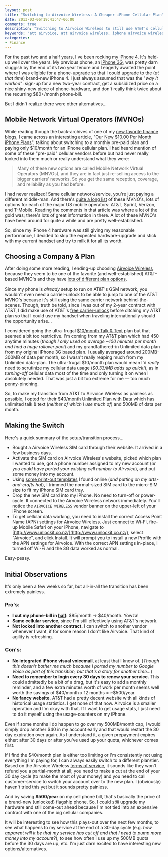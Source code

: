 ```yaml
---
layout: post
title: "Switching to Airvoice Wireless: A Cheaper iPhone Cellular Plan"
date: 2013-03-06T19:41:47-06:00
comments: true
description: "Switching to Airvoice Wireless to still use AT&T's cellular network but pay less per month."
keywords: "att airvoice, att airvoice wireless, iphone airvoice wireless, iphone att airvoice wireless"
categories:
- Finance
---
```


For the past two and a half years, I've been rocking my [iPhone 4](http://en.wikipedia.org/wiki/IPhone_4).
It's held-up well over the years. My previous phone, an [iPhone 3G](http://en.wikipedia.org/wiki/IPhone_3G),
was pretty darn sluggish by the end of its two year tenure and I eagerly
awaited the point where I was eligible for a phone-upgrade so that I could
upgrade to the (*at that time*) brand-new iPhone 4.  I just always assumed that
was the "*way it worked*": sign-up for a new two-year contract, get a
subsidized price on a nice shiny-new piece of phone-hardware, and don't really
think twice about the recurring \$80+/month phone-bill.

But I didn't realize there were other alternatives...

<!-- more -->

## Mobile Network Virtual Operators (MVNOs)
While reading though the back-archives of one of my [new favorite finance blogs](/blog/2013/03/03/mr-money-mustache-from-zero-to-hero-in-one-blog-post/),
I came across an interesting article, "[Our New $10.00 Per Month iPhone Plans](http://www.mrmoneymustache.com/2012/10/11/our-new-10-00-per-month-iphone-plans/)",
talking about switching to a monthly pre-paid plan and paying only \$10/month
for an iPhone cellular plan.  I had heard mention of some of these "pre-paid"
cellular vendors before but had never really looked into them much or really
understand what they were:

> Many of these new options are called Mobile Network Virtual Operators (MNVOs), and they are in fact just re-selling access to the bigger carriers’ networks. So you get the same reception, coverage, and reliability as you had before.

I had never realized! Same cellular network/service, you're just paying a
different middle-man. And there's [quite a long list](http://en.wikipedia.org/wiki/List_of_United_States_mobile_virtual_network_operators)
of these MVNO's, lots of options for each of the major US mobile operators:
AT&T, Sprint, Verizon, and T-Mobile. Reading the comments in that article was
where a lot of the gold was; there's lots of great information in there. A lot
of these MVNO's have been around for quite a while and are pretty
well-established.

So, since my iPhone 4 hardware was still giving my reasonable performance,
I decided to skip the expected hardware-upgrade and stick with my current
handset and try to milk it for all its worth.

## Choosing a Company & Plan
After doing some more reading, I ending-up choosing [Airvoice Wireless](http://www.airvoicewireless.com/)
because they seem to be one of the favorite (and well-established) AT&T-based
MVNO's and they have [lots of different plan options](http://www.airvoicewireless.com/plans-2/).

Since my phone is *already* setup to run on AT&T's GSM network, you wouldn't
even need a carrier-unlock to be able to jump to one of the AT&T MVNO's because
it's still using the same carrier network behind-the-scenes.  Though, truth be
told, since I was out of my 2-year contract with AT&T, I did make use of AT&T's
[free carrier-unlock](http://www.att.com/esupport/article.jsp?sid=KB414532&cv=820&title=What%20are%20the%20eligibility%20requirements%20for%20unlocking%20iPhone%3F#fbid=eGlx2oAwj-R)
before ditching my AT&T plan so that I could use my handset when traveling
internationally should the opportunity arise...

I considered going the ultra-frugal [$10/month Talk & Text](http://www.airvoicewireless.com/plans-2/10-plan/)
plan but that seemed a bit too restrictive. I'm coming from my AT&T plan which
had 450 anytime minutes (*though I only used on average ~100 minutes per month
and had a huge rollover pool*) and my grandfathered-in Unlimited data plan from
my original iPhone 3G based plan. I usually averaged around 200MB-300MB of data
per month, so I wasn't really reaping much from my Unlimited data-plan.  The
ultra-frugal \$10/month plan would mean I'd *really* need to scrutinize my
cellular data usage (*\$0.33/MB adds up quick!*), as in *turning-off* cellular
data most of the time and only turning it on when I absolutely needed. That was
just a bit too extreme for me &mdash; too much penny-pinching.

So, to make my transition from AT&T to Airvoice Wireless as painless as
possible, I opted for their [$40/month Unlimited Plan with Data](http://www.airvoicewireless.com/plans-2/unlimited-plans-with-data/40-unlimited-plan-with-data/)
which has unlimited talk & text (*neither of which I use much of*) and
500MB of data per month.

## Making the Switch
Here's a quick summary of the setup/transition process...

* Bought a Airvoice Wireless SIM card through their website. It arrived in a
  few business days.
* Activate the SIM card on Airvoice Wireless's website, picked which plan I
  wanted to use, got a phone number assigned to my new account (*or you could
  have ported your existing cell number to Airvoice*), and put some money into
  my account.
* Using [some print-out templates](http://amjath.com/2010/08/how-to-make-a-micro-sim-from-a-normal-sim.html)
  I found online (*and putting on my arts-and-crafts hat*), I trimmed the
  normal-sized SIM card to the micro-SIM size to fit my iPhone SIM card tray.
* Drop the new SIM card into my iPhone. No need to turn-off or power-cycle.
  It connected to the Airvoice Wireless network immediately. You'll notice
  the `AIRVOICE WIRELESS` vendor banner on the upper-left of your iPhone screen.
* To get cellular data working, you need to install the correct Access Point
  Name (APN) settings for Airvoice Wireless. Just connect to Wi-Fi, fire-up
  Mobile Safari on your iPhone, navigate to [http://www.unlockit.co.nz/](http://www.unlockit.co.nz/),
  select "Airvoice", and click Install. It will prompt you to install a new
  Profile with the APN settings for Airvoice. With the correct APN settings
  in-place, I turned off Wi-Fi and the 3G data worked as normal.

Easy-peasy.

## Initial Observations
It's only been a few weeks so far, but all-in-all the transition has
been extremely painless.

### Pro's:

* **I cut my phone-bill in <u>half</u>**: $85/month -> $40/month. Yowza!
* **Same cellular service**, since I'm still effectively using AT&T's network.
* **Not locked into another contract.** I can switch to another vendor whenever
  I want, if for some reason I don't like Airvoice. That kind of agility is
  refreshing.

### Con's:

* **No integrated iPhone visual voicemail**, at least that I know of.  (*Though
  this doesn't bother me much because I ported my number to Google Voice as
  part of this transition, but that's a story for another time...*)
* **Need to remember to login every 30 days to renew your service.** This could
  admittedly be a bit of a drag, but it's easy to add a monthly reminder, and a
  few extra minutes worth of work per month seems well worth the savings of
  \$40/month x 12 months = ~\$500/year.
* **No fancy website.** AT&T had a pretty decent website with all kinds of
  historical usage statistics. I get none of that now. Airvoice is a smaller
  operation and I'm okay with that. If I want to get usage stats, I just need
  to do it myself using the usage-counters on my iPhone.

Even if some months I do happen to go over my 500MB/month cap, I would simply
drop another \$40 in my account early and that would restart the 30 day
expiration over again.  As I understand it, a given prepayment expires either:
after 30 days or after you've used up your quota, whichever comes first.

If I find the \$40/month plan is either too limiting or I'm consistently not
using everything I'm paying for, I can always easily switch to a different
plan/tier. Based on the Airvoice Wireless [terms of service](http://www.airvoicewireless.com/TermsOfServiceAll.aspx),
it sounds like they won't refund you a partial-month at all; you need to make a
cut at the end of your 30 day cycle (to make the most of your money) and you
need to call customer-service to switch your account over to the new plan. I
(obviously) haven't tried this yet but it sounds pretty painless.

And by saving **\$500/year** on my cell phone bill, that's basically the price
of a brand-new (unlocked) flagship phone. So, I could *still* upgrade my
hardware and still come-out ahead because I'm not tied into an expensive
contract with one of the big cellular companies.

It will be interesting to see how this plays-out over the next few months, to
see what happens to my service at the end of a 30-day cycle (e.g. *how apparent
will it be that my service has cut off and that I need to pump more money into
my account?*), to see how often I use up my 500MB quota before the 30 days are
up, etc. I'm just darn excited to have interesting new options/alternatives.
